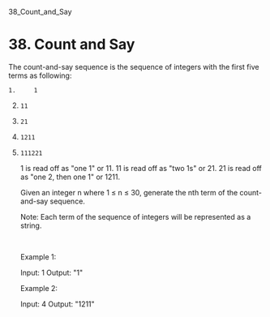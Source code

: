 38_Count_and_Say
# 38. Count and Say

The count-and-say sequence is the sequence of integers with the first five terms as
        following:

    1.     1
2.     11
3.     21
4.     1211
5.     111221

    1 is read off as "one 1" or 11.
        11 is read off as "two 1s" or 21.
        21 is read off as "one 2, then one 1" or
        1211.

    Given an integer n where 1 ≤ n ≤ 30, generate the
        nth term of the count-and-say sequence.

    Note: Each term of the sequence of integers will be represented as a string.

     

    Example 1:

    Input: 1
Output: "1"

    Example 2:

    Input: 4
Output: "1211"